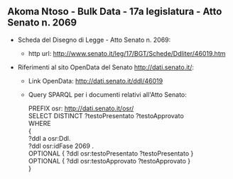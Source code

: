 ## Akoma Ntoso - Bulk Data - 17a legislatura - Atto Senato n. 2069 ##

* Scheda del Disegno di Legge - Atto Senato n. 2069:
	* http url: http://www.senato.it/leg/17/BGT/Schede/Ddliter/46019.htm

* Riferimenti al sito OpenData del Senato http://dati.senato.it/:
	* Link OpenData: http://dati.senato.it/ddl/46019
	* Query SPARQL per i documenti relativi all'Atto Senato:

        PREFIX osr: <http://dati.senato.it/osr/>  
		SELECT DISTINCT ?testoPresentato ?testoApprovato  
		WHERE  
		{  
		    ?ddl a osr:Ddl.  
		    ?ddl osr:idFase 2069 .  
		    OPTIONAL { ?ddl osr:testoPresentato ?testoPresentato }  
		    OPTIONAL { ?ddl osr:testoApprovato ?testoApprovato }  
		}
		